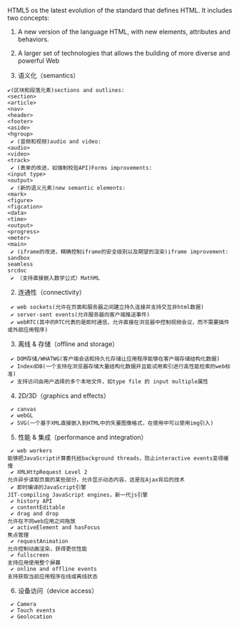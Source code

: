 HTML5 os the latest evolution of the standard that defines HTML. It includes two concepts:

1. A new version of the language HTML, with new elements, attributes and behaviors.

2. A larger set of technologies that allows the building of more diverse and powerful Web

1. 语义化（semantics）

```
✔(区块和段落元素)sections and outlines: 
<section>
<article>
<nav>
<header>
<footer>
<aside>
<hgroup>
 ✔ (音频和视频)audio and video:
<audio>
<video>
<track>
 ✔ (表单的改进，如强制校验API)Forms improvements:
<input type>
<output>
 ✔ (新的语义元素)new semantic elements:
<mark>
<figure>
<figcation>
<data>
<time>
<output>
<progress>
<meter>
<main>
 ✔ (iframe的改进，精确控制iframe的安全级别以及期望的渲染)iframe improvement:
sandbox
seamless
srcdoc
 ✔ （支持直接嵌入数学公式）MathML
```
 
2. 连通性（connectivity）

```
 ✔ web sockets(允许在页面和服务器之间建立持久连接并支持交互非html数据)
 ✔ server-sent events(允许服务器向客户端推送事件)
 ✔ webRTC(其中的RTC代表的是即时通信，允许直接在浏览器中控制视频会议，而不需要插件或外部应用程序)
```

3. 离线 & 存储（offline and storage）

```
 ✔ DOM存储/WHATWG(客户端会话和持久化存储让应用程序能够在客户端存储结构化数据)
 ✔ IndexdDB(一个支持在浏览器存储大量结构化数据并且能试用索引进行高性能检索的web标准)
 ✔ 支持访问由用户选择的多个本地文件，如type file 的 input multiple属性
```

4. 2D/3D（graphics and effects）

```
 ✔ canvas
 ✔ webGL
 ✔ SVG(一个基于XML直接嵌入到HTML中的矢量图像格式，在使用中可以使用img引入)
```

5. 性能 & 集成（performance and integration）

```
 ✔ web workers
能够把JavaScript计算委托给background threads，防止interactive events变得缓慢
 ✔ XMLHttpRequest Level 2
允许异步读取页面的某些部分，允许显示动态内容，这是在Ajax背后的技术
 ✔ 即时编译的JavaScript引擎
JIT-compiling JavaScript engines，新一代js引擎
 ✔ history API
 ✔ contentEditable
 ✔ drag and drop
允许在不同web应用之间拖放 
 ✔ activeElement and hasFocus
焦点管理
 ✔ requestAnimation
允许控制动画渲染，获得更优性能
 ✔ fullscreen
支持应用使用整个屏幕
 ✔ online and offline events
支持获取当前应用程序在线或离线状态

```

6. 设备访问（device access）

```
 ✔ Camera
 ✔ Touch events
 ✔ Geolocation
 
```
